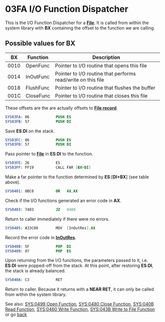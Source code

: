 # 03FA I/O Function Dispatcher

This is the I/O Function Dispatcher for a **[File](TEXT-FILE-TYPE.md)**. It is called from within the system library with **BX** containing the offset to the function we are calling.

## Possible values for BX

|BX  |Function | Description                                                |
|----|---------|------------------------------------------------------------|
|0010|OpenFunc |Pointer to I/O routine that opens this file                 |
|0014|InOutFunc|Pointer to I/O routine that performs read/write on this file|
|0018|FlushFunc|Pointer to I/O routine that flushes the buffer              |
|001C|CloseFunc|Pointer to I/O routine that closes this file                |

These offsets are the are actually offsets to **[File record](TEXT-FILE-TYPE.md)**.

```nasm
SYS03FA: 06            PUSH	ES
SYS03FB: 57            PUSH	DI
```

Save **ES**:**DI** on the stack.

```nasm
SYS03FC: 06            PUSH	ES
SYS03FD: 57            PUSH	DI
```

Pass pointer to **[File](TEXT-FILE-TYPE.md)** in **ES**:**DI** to the function.

```nasm
SYS03FE: 26            ES:
SYS03FF: FF19          CALL	FAR [BX+DI]
```

Make a far pointer to the function determined by **ES**:[**DI+BX**] (see table above).

```nasm
SYS0401: 0BC0          OR	AX,AX
```

Check if the I/O functions generated an error code in **AX**.

```nasm
SYS0403: 7403          JZ	0408
```

Return to caller immediately if there were no errors.

```nasm
SYS0405: A33C00        MOV	[InOutRes],AX
```

Record the error code in **[InOutRes](DATA.md)**.

```nasm
SYS0408: 5F            POP	DI
SYS0409: 07            POP	ES
```

Upon returning from the I/O functions, the parameters passed to it, i.e. **ES**:**DI** were popped-off from the stack. At this point, after restoring **ES**:**DI**, the stack is already balanced.

```nasm
SYS040A: C3            RET
```

Return to caller. Because it returns with a **NEAR RET**, it can only be called from within the system library.

See also: [SYS:0499 Open Function](0499-OPEN-FUNC.md), [SYS:0480 Close Function](0480-CLOSE-FUNC.md), [SYS:040B Read Function](040B-READ-FUNC.md), [SYS:0460 Write Function](0460-WRITE-FUNC.md), [SYS:043B Write to File Function](043B-WRITE-TO-FILE-FUNC.md) or go [back](../README.md)